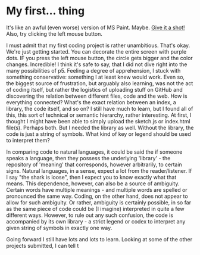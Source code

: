 # My first... thing

It's like an awful (even worse) version of MS Paint. Maybe. [Give it a shot!](https://cdn.rawgit.com/Magnusaur/aesth-prog/c90f43e9/mini_ex/mini_ex1/p5/empty-example/index.html) Also, try clicking the left mouse button.

I must admit that my first coding project is rather unambitious. That's okay. We're just getting started. You can decorate the entire screen with purple dots. IF you press the left mouse button, the circle gets bigger and the color changes. Incredible!
I think it's safe to say, that I did not dive right into the many possibilities of p5. Feeling a degree of apprehension, I stuck with something conservative: something I at least knew would work.
Even so, the biggest source of frustration, but arguably also learning, was not the act of coding itself, but rather the logistics of uploading stuff on GitHub and discovering the relation between different files, code and the web.
How is everything connected? What's the exact relation between an index, a library, the code itself, and so on? I still have much to learn, but I found all of this, this sort of technical or semantic hierarchy, rather interesting. 
At first, I thought I might have been able to simply upload the sketch.js or index.html file(s). Perhaps both. But I needed the library as well. Without the library, the code is just a string of symbols. What kind of key or legend should be used to interpret them?

In comparing code to natural languages, it could be said the if someone speaks a language, then they possess the underlying 'library' - the repository of 'meaning' that corresponds, however arbitrarily, to certain signs. Natural languages, in a sense, expect a lot from the reader/listener. If I say "the shark is loose", then I expect you to know exactly what that means. This dependence, however, can also be a source of ambiguity. Certain words have multiple meanings - and multiple words are spelled or pronounced the same way.
Coding, on the other hand, does not appear to allow for such ambiguity. Or rather, ambiguity is certainly possible, in so far as the same piece of code could be (I imagine) interpreted in quite a few different ways. However, to rule out any such confusion, the code is accompanied by its own library - a strict legend or codex to interpret any given string of symbols in exactly one way.

Going forward
I still have lots and lots to learn. Looking at some of the other projects submitted, I can tell t
